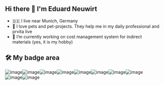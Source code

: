 ## Hi there 👋 I'm Eduard Neuwirt

<!--
**eneuwirt/eneuwirt** is a ✨ _special_ ✨ repository because its `README.md` (this file) appears on your GitHub profile.

Here are some ideas to get you started:

- 🔭 I’m currently working on ...
- 🌱 I’m currently learning ...
- 👯 I’m looking to collaborate on ...
- 🤔 I’m looking for help with ...
- 💬 Ask me about ...
- 📫 How to reach me: ...
- 😄 Pronouns: ...
- ⚡ Fun fact: ...
-->
- :de: I live near Munich, Germany
- :dog: I love pets and pet-projects. They help me in my daily professional and prvita live
- 🔭 I’m currently working on cost management system for indirect materials (yes, it is my hobby)

## 🛠 My badge area
![image](https://github.com/eneuwirt/eneuwirt/assets/703198/a9fa977a-5f5f-4699-b196-d54b36136bd0)![image](https://github.com/eneuwirt/eneuwirt/assets/703198/c2dea419-d129-4710-8219-e99163136e8e)![image](https://github.com/eneuwirt/eneuwirt/assets/703198/dac61db7-5f07-4dea-a175-41698606bfc1)![image](https://github.com/eneuwirt/eneuwirt/assets/703198/2775cfb5-f570-4e97-a6bf-0ed609fbf053)![image](https://github.com/eneuwirt/eneuwirt/assets/703198/34ac3722-c48a-4c06-8e6b-11017b9bed2a)![image](https://github.com/eneuwirt/eneuwirt/assets/703198/3f1b55ba-589c-457c-9cef-627ea64143d6)![image](https://github.com/eneuwirt/eneuwirt/assets/703198/d4e91e14-6ac6-49db-bb78-28733c17a771)![image](https://github.com/eneuwirt/eneuwirt/assets/703198/8cd85b12-c153-48f3-a1c0-a3aaf44c897a)![image](https://github.com/eneuwirt/eneuwirt/assets/703198/13fe07e7-33bf-4ffb-b5a9-0c5490e7982a)![image](https://github.com/eneuwirt/eneuwirt/assets/703198/6fbda722-5936-418b-9483-051d61612a1a)



























